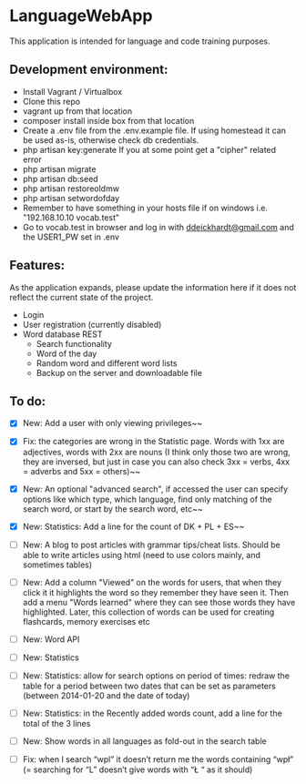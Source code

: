 # LanguageWebApp
This application is intended for language and code training purposes.

## Development environment:
* Install Vagrant / Virtualbox
* Clone this repo
* vagrant up from that location
* composer install inside box from that location
* Create a .env file from the .env.example file. If using homestead it can be used as-is, otherwise check db credentials.
* php artisan key:generate If you at some point get a "cipher" related error
* php artisan migrate
* php artisan db:seed
* php artisan restoreoldmw
* php artisan setwordofday
* Remember to have something in your hosts file if on windows i.e. "192.168.10.10 vocab.test"
* Go to vocab.test in browser and log in with ddeickhardt@gmail.com and the USER1_PW set in .env

## Features:
As the application expands, please update the information here if it does not reflect the current state of the project.

* Login
* User registration (currently disabled)
* Word database REST
	* Search functionality
	* Word of the day
	* Random word and different word lists
	* Backup on the server and downloadable file

## To do:
- [x] New: Add a user with only viewing privileges~~
- [x] Fix: the categories are wrong in the Statistic page. Words with 1xx are adjectives, words with 2xx are nouns (I think only those two are wrong, they are inversed, but just in case you can also check 3xx = verbs, 4xx = adverbs and 5xx = others)~~
- [x] New: An optional "advanced search", if accessed the user can specify options like which type, which language, find only matching of the search word, or start by the search word, etc~~
- [x] New: Statistics: Add a line for the count of DK + PL + ES~~

- [ ] New: A blog to post articles with grammar tips/cheat lists. Should be able to write articles using html (need to use colors mainly, and sometimes tables)
- [ ] New: Add a column "Viewed" on the words for users, that when they click it it highlights the word so they remember they have seen it. Then add a menu "Words learned" where they can see those words they have highlighted. Later, this collection of words can be used for creating flashcards, memory exercises etc
- [ ] New: Word API
- [ ] New: Statistics
- [ ] New: Statistics: allow for search options on period of times: redraw the table for a period between two dates that can be set as parameters (between 2014-01-20 and the date of today)
- [ ] New: Statistics: in the Recently added words count, add a line for the total of the 3 lines
- [ ] New: Show words in all languages as fold-out in the search table
- [ ] Fix: when I search “wpl” it doesn’t return me the words containing “wpł” (= searching for “L” doesn’t give words with “Ł “ as it should)
